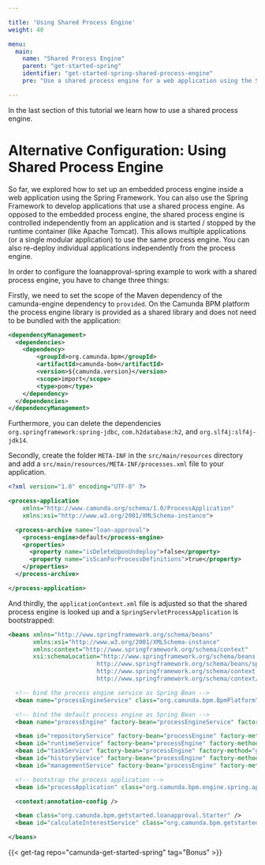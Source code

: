 ```yaml
---

title: 'Using Shared Process Engine'
weight: 40

menu:
  main:
    name: "Shared Process Engine"
    parent: "get-started-spring"
    identifier: "get-started-spring-shared-process-engine"
    pre: "Use a shared process engine for a web application using the Spring Framework."

---
```


In the last section of this tutorial we learn how to use a shared process engine.


# Alternative Configuration: Using Shared Process Engine

So far, we explored how to set up an embedded process engine inside a web application using the Spring Framework. You can also use the Spring Framework to develop applications that use a shared process engine. As opposed to the embedded process engine, the shared process engine is controlled independently from an application and is started / stopped by the runtime container (like Apache Tomcat). This allows multiple applications (or a single modular application) to use the same process engine. You can also re-deploy individual applications independently from the process engine.

In order to configure the loanapproval-spring example to work with a shared process engine, you have to change three things:

Firstly, we need to set the scope of the Maven dependency of the camunda-engine dependency to `provided`. On the Camunda BPM platform the process engine library is provided as a shared library and does not need to be bundled with the application:

```xml
<dependencyManagement>
  <dependencies>
    <dependency>
	    <groupId>org.camunda.bpm</groupId>
	    <artifactId>camunda-bom</artifactId>
	    <version>${camunda.version}</version>
	    <scope>import</scope>
	    <type>pom</type>
    </dependency>
  </dependencies>
</dependencyManagement>
```

Furthermore, you can delete the dependencies `org.springframework:spring-jdbc`, `com.h2database:h2`, and `org.slf4j:slf4j-jdk14`.

Secondly, create the folder `META-INF` in the `src/main/resources` directory and add a `src/main/resources/META-INF/processes.xml` file to your application.

```xml
<?xml version="1.0" encoding="UTF-8" ?>

<process-application
    xmlns="http://www.camunda.org/schema/1.0/ProcessApplication"
    xmlns:xsi="http://www.w3.org/2001/XMLSchema-instance">

  <process-archive name="loan-approval">
    <process-engine>default</process-engine>
    <properties>
      <property name="isDeleteUponUndeploy">false</property>
      <property name="isScanForProcessDefinitions">true</property>
    </properties>
  </process-archive>

</process-application>
```

And thirdly, the `applicationContext.xml` file is adjusted so that the shared process engine is looked up and a `SpringServletProcessApplication` is bootstrapped:

```xml
<beans xmlns="http://www.springframework.org/schema/beans"
       xmlns:xsi="http://www.w3.org/2001/XMLSchema-instance"
       xmlns:context="http://www.springframework.org/schema/context"
       xsi:schemaLocation="http://www.springframework.org/schema/beans
                         http://www.springframework.org/schema/beans/spring-beans.xsd
                         http://www.springframework.org/schema/context
                         http://www.springframework.org/schema/context/spring-context-2.5.xsd" >

  <!-- bind the process engine service as Spring Bean -->
  <bean name="processEngineService" class="org.camunda.bpm.BpmPlatform" factory-method="getProcessEngineService" />

  <!-- bind the default process engine as Spring Bean -->
  <bean name="processEngine" factory-bean="processEngineService" factory-method="getDefaultProcessEngine" />

  <bean id="repositoryService" factory-bean="processEngine" factory-method="getRepositoryService"/>
  <bean id="runtimeService" factory-bean="processEngine" factory-method="getRuntimeService"/>
  <bean id="taskService" factory-bean="processEngine" factory-method="getTaskService"/>
  <bean id="historyService" factory-bean="processEngine" factory-method="getHistoryService"/>
  <bean id="managementService" factory-bean="processEngine" factory-method="getManagementService"/>

  <!-- bootstrap the process application -->
  <bean id="processApplication" class="org.camunda.bpm.engine.spring.application.SpringServletProcessApplication" />

  <context:annotation-config />

  <bean class="org.camunda.bpm.getstarted.loanapproval.Starter" />
  <bean id="calculateInterestService" class="org.camunda.bpm.getstarted.loanapproval.CalculateInterestService" />

</beans>
```

{{< get-tag repo="camunda-get-started-spring" tag="Bonus" >}}

<script type="text/ng-template" id="code-annotations">
  {
    "pom.xml":
    {
    "camunda-engine": "The process engine is the component responsible for picking up your BPMN 2.0 processes and executing them.",
    "camunda-engine-spring": "Spring framework integration module for the process engine.",
    "spring-web": "The Spring web artifact declaratively pulls in the Spring core libraries.",
    "com.h2database": "We use an embedded H2 database for the process engine",
    "springsource-repo": "Repository for Spring artifacts.",
    "camunda-bpm-nexus" : "Camunda nexus providing the Maven artifacts."

    },
    "web.xml":
    {
    "contextConfigLocation": "Location of Spring XML files",
    "ContextLoaderListener": "The listener that kick-starts Spring"
    },
    "embeddedEngine.xml":
    {
    "dataSource": "Configuration of the dataSource to be used by the process engine. In this case we use an in-memory H2 database.",
    "processEngineConfiguration": "The process engine configuration bean allows configuration of the process engine. In this case, the datasource and transaction manager properties are configured.",
    "ProcessEngineFactoryBean": "The Process Engine is created by a factory bean."
    },
    "autodeployment":
    {
    "classpath*:*.bpmn": "picks up all BPMN 2.0 files on the classpath and deploys them to the process engine."
    },
    "applicationContext-withSpringPa":
    {
    "processApplication": "Defining a SpringServletProcessApplication makes sure the META-INF/processes.xml file is picked up.",
    "ManagedProcessEngineFactoryBean": "Alternative Process Engine Factory Bean which registers the process engine with the ProcessEngineService.",
    "\"engine\"": "the name of the process engine. Must be referenced in the META-INF/processes.xml file."
    }
  }
</script>
